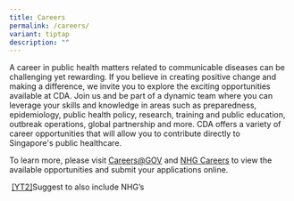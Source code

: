```yaml
---
title: Careers
permalink: /careers/
variant: tiptap
description: ""
---
```

<p>A career in public health matters related to communicable diseases can
be challenging yet rewarding. If you believe in creating positive change
and making a difference, we invite you to explore the exciting opportunities
available at CDA. Join us and be part of a dynamic team where you can leverage
your skills and knowledge in areas such as preparedness, epidemiology,
public health policy, research, training and public education, outbreak
operations, global partnership and more. CDA offers a variety of career
opportunities that will allow you to contribute directly to Singapore's&nbsp;public
healthcare.</p>
<p>To learn more, please visit <a href="https://www.careers.gov.sg" rel="noopener noreferrer nofollow" target="_blank">Careers@GOV</a> and <a href="https://careers.nhg.com.sg" rel="noopener noreferrer nofollow" target="_blank">NHG Careers</a> to
view the available opportunities and submit your applications online.</p>
<p>&nbsp;<a href="#_msoanchor_2" class="msocomoff" rel="noopener noreferrer nofollow" target="_blank">[YT2]</a>Suggest to also include NHG’s</p>